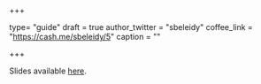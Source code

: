 +++

type= "guide"
draft = true
author_twitter = "sbeleidy"
coffee_link = "https://cash.me/sbeleidy/5"
caption = ""

+++

Slides available [here](/slide/).

# 